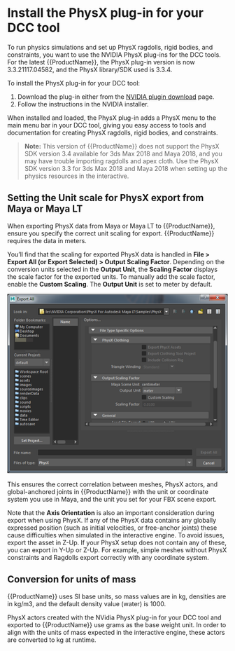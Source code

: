 # Install the PhysX plug-in for your DCC tool

To run physics simulations and set up PhysX ragdolls, rigid bodies, and constraints, you want to use the NVIDIA PhysX plug-ins for the DCC tools. For the latest {{ProductName}}, the PhysX plug-in version is now 3.3.21117.04582, and the PhysX library/SDK used is 3.3.4.

To install the PhysX plug-in for your DCC tool:

1. Download the plug-in either from the [NVIDIA plugin download](https://developer.nvidia.com/gameworksdownload) page.
2. Follow the instructions in the NVIDIA installer.

When installed and loaded, the PhysX plug-in adds a PhysX menu to the main menu bar in your DCC tool, giving you easy access to tools and documentation for creating PhysX ragdolls, rigid bodies, and constraints.

>**Note:** This version of {{ProductName}} does not support the PhysX SDK version 3.4 available for 3ds Max 2018 and Maya 2018, and you may have trouble importing ragdolls and apex cloth. Use the PhysX SDK version 3.3 for 3ds Max 2018 and Maya 2018 when setting up the physics resources in the interactive.

## Setting the Unit scale for PhysX export from Maya or Maya LT

When exporting PhysX data from Maya or Maya LT to {{ProductName}}, ensure you specify the correct unit scaling for export. {{ProductName}} requires the data in meters.

You’ll find that the scaling for exported PhysX data is handled in **File > Export All (or Export Selected) > Output Scaling Factor**. Depending on the conversion units selected in the **Output Unit**, the **Scaling Factor** displays the scale factor for the exported units. To manually add the scale factor, enable the **Custom Scaling**. The **Output Unit** is set to meter by default.

![](../../images/physx_export_scalefactor.png)

This ensures the correct correlation between meshes, PhysX actors, and global-anchored joints in {{ProductName}} with the unit or coordinate system you use in Maya, and the unit you set for your FBX scene export.

Note that the **Axis Orientation** is also an important consideration during export when using PhysX.  If any of the PhysX data contains any globally expressed position (such as initial velocities, or free-anchor joints) these cause difficulties when simulated in the interactive engine. To avoid issues, export the asset in Z-Up.  If your PhysX setup does not contain any of these, you can export in Y-Up or Z-Up. For example, simple meshes without PhysX constraints and Ragdolls export correctly with any coordinate system.

## Conversion for units of mass

{{ProductName}} uses SI base units, so mass values are in kg, densities are in kg/m3, and the default density value (water) is 1000.

PhysX actors created with the NVidia PhysX plug-in for your DCC tool and exported to {{ProductName}} use grams as the base weight unit. In order to align with the units of mass expected in the interactive engine, these actors are converted to kg at runtime.
